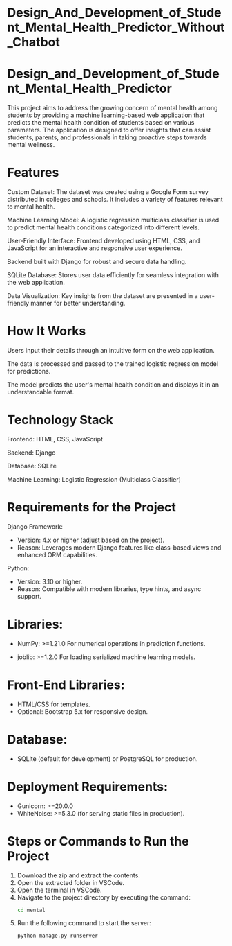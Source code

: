 # Design_And_Development_of_Student_Mental_Health_Predictor_Without_Chatbot

# Design_and_Development_of_Student_Mental_Health_Predictor
This project aims to address the growing concern of mental health among students by providing a machine learning-based web application that predicts the mental health condition of students based on various parameters. The application is designed to offer insights that can assist students, parents, and professionals in taking proactive steps towards mental wellness.

# Features

Custom Dataset: The dataset was created using a Google Form survey distributed in colleges and schools. It includes a variety of features relevant to mental health.

Machine Learning Model: A logistic regression multiclass classifier is used to predict mental health conditions categorized into different levels.

User-Friendly Interface:
Frontend developed using HTML, CSS, and JavaScript for an interactive and responsive user experience.

Backend built with Django for robust and secure data handling.

SQLite Database: Stores user data efficiently for seamless integration with the web application.

Data Visualization: Key insights from the dataset are presented in a user-friendly manner for better understanding.

# How It Works

Users input their details through an intuitive form on the web application.

The data is processed and passed to the trained logistic regression model for predictions.

The model predicts the user's mental health condition and displays it in an understandable format.

# Technology Stack

Frontend: HTML, CSS, JavaScript

Backend: Django

Database: SQLite

Machine Learning: Logistic Regression (Multiclass Classifier)

# Requirements for the Project

Django Framework:

- Version: 4.x or higher (adjust based on the project).
- Reason: Leverages modern Django features like class-based views and enhanced ORM capabilities.

Python:

- Version: 3.10 or higher.
- Reason: Compatible with modern libraries, type hints, and async support.

# Libraries:

- NumPy: >=1.21.0
  For numerical operations in prediction functions.

- joblib: >=1.2.0
  For loading serialized machine learning models.

# Front-End Libraries:

- HTML/CSS for templates.
- Optional: Bootstrap 5.x for responsive design.

# Database:

- SQLite (default for development) or PostgreSQL for production.

# Deployment Requirements:

- Gunicorn: >=20.0.0
- WhiteNoise: >=5.3.0 (for serving static files in production).

# Steps or Commands to Run the Project

1. Download the zip and extract the contents.
2. Open the extracted folder in VSCode.
3. Open the terminal in VSCode.
4. Navigate to the project directory by executing the command:
   ```bash
   cd mental
   ```
5. Run the following command to start the server:
   ```bash
   python manage.py runserver
   ```

